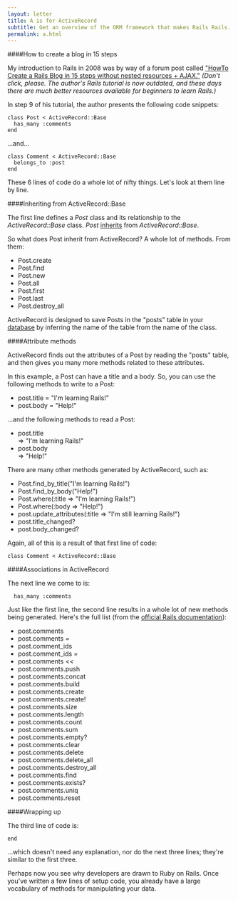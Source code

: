 ```yaml
---
layout: letter
title: A is for ActiveRecord
subtitle: Get an overview of the ORM framework that makes Rails Rails. 
permalink: a.html
---
```


####How to create a blog in 15 steps

My introduction to Rails in 2008 was by way of a forum post called ["HowTo Create a Rails Blog in 15 steps without nested resources + AJAX."](http://railsforum.com/viewtopic.php?id=17671) _(Don't click, please. The author's Rails tutorial is now outdated, and these days there are much better resources available for beginners to learn Rails.)_ 

In step 9 of his tutorial, the author presents the following code snippets:

    class Post < ActiveRecord::Base
      has_many :comments
    end
    
...and...

    class Comment < ActiveRecord::Base
      belongs_to :post
    end

These 6 lines of code do a whole lot of nifty things. Let's look at them line by line.

####Inheriting from ActiveRecord::Base

The first line defines a _Post_ class and its relationship to the _ActiveRecord::Base_ class. _Post_ [inherits](/O) from _ActiveRecord::Base_.

So what does Post inherit from ActiveRecord? A whole lot of methods. From them:

-   Post.create
-   Post.find
-   Post.new
-   Post.all
-   Post.first
-   Post.last
-   Post.destroy_all
   
ActiveRecord is designed to save Posts in the "posts" table in your [database](/D) by inferring the name of the table from the name of the class.

####Attribute methods

ActiveRecord finds out the attributes of a Post by reading the "posts" table, and then gives you many more methods related to these attributes. 

In this example, a Post can have a title and a body. So, you can use the following methods to write to a Post:

- post.title = "I'm learning Rails!"
- post.body = "Help!"
 
...and the following methods to read a Post:

- post.title    
    => "I'm learning Rails!"
- post.body    
    => "Help!"

There are many other methods generated by ActiveRecord, such as:

- Post.find_by_title("I'm learning Rails!")
- Post.find_by_body("Help!")
- Post.where(:title => "I'm learning Rails!")
- Post.where(:body => "Help!")
- post.update_attributes(:title => "I'm still learning Rails!") 
- post.title_changed?
- post.body_changed?

Again, all of this is a result of that first line of code:

    class Comment < ActiveRecord::Base

####Associations in ActiveRecord

The next line we come to is:

      has_many :comments

Just like the first line, the second line results in a whole lot of new methods being generated. Here's the full list (from the [official Rails documentation](http://api.rubyonrails.org/classes/ActiveRecord/Associations/ClassMethods.html)):

- post.comments                            
- post.comments =     
- post.comment_ids                         
- post.comment_ids =           
- post.comments <<                         
- post.comments.push                       
- post.comments.concat                     
- post.comments.build      
- post.comments.create      
- post.comments.create!     
- post.comments.size                      
- post.comments.length                     
- post.comments.count                      
- post.comments.sum        
- post.comments.empty?                     
- post.comments.clear                      
- post.comments.delete 
- post.comments.delete_all                 
- post.comments.destroy_all                
- post.comments.find              
- post.comments.exists?                    
- post.comments.uniq                      
- post.comments.reset                      

####Wrapping up

The third line of code is:

    end
    
...which doesn't need any explanation, nor do the next three lines; they're similar to the first three.

Perhaps now you see why developers are drawn to Ruby on Rails. Once you've written a few lines of setup code, you already have a large vocabulary of methods for manipulating your data.
